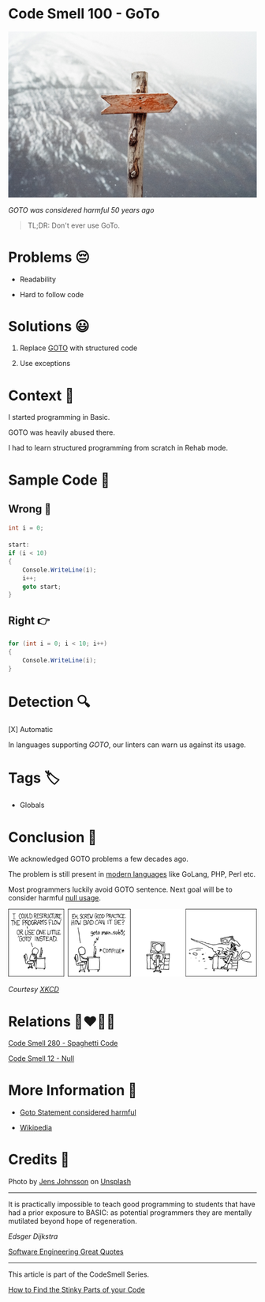 # Code Smell 100 - GoTo

![Code Smell 100 - GoTo](Code%20Smell%20100%20-%20GoTo.jpg)

*GOTO was considered harmful 50 years ago*

> TL;DR: Don't ever use GoTo.

# Problems 😔 

- Readability

- Hard to follow code

# Solutions 😃

1. Replace [GOTO](https://en.wikipedia.org/wiki/Goto) with structured code

2. Use exceptions

# Context 💬

I started programming in Basic. 

GOTO was heavily abused there. 

I had to learn structured programming from scratch in Rehab mode.

# Sample Code 📖

## Wrong 🚫

<!-- [Gist Url](https://gist.github.com/mcsee/5d76fda8dfbe6f351e709baa00e0e61c) -->

```csharp
int i = 0;

start:
if (i < 10)
{
    Console.WriteLine(i);
    i++;
    goto start;
}
```

## Right 👉

<!-- [Gist Url](https://gist.github.com/mcsee/da74b8e901f234b6bc400c9a6e0b7725) -->

```csharp
for (int i = 0; i < 10; i++)
{
    Console.WriteLine(i);
}
```

# Detection 🔍

[X] Automatic 

In languages supporting *GOTO*, our linters can warn us against its usage.

# Tags 🏷️

- Globals

# Conclusion 🏁

We acknowledged GOTO problems a few decades ago.

The problem is still present in [modern languages](https://en.wikipedia.org/wiki/Goto) like GoLang, PHP, Perl etc.

Most programmers luckily avoid GOTO sentence. Next goal will be to consider harmful [null usage](https://github.com/mcsee/Software-Design-Articles/tree/main/Articles/Theory/Null%20-%20The%20Billion%20Dollar%20Mistake/readme.md).

![goto xkcd](goto%20xkcd.png)

*Courtesy [XKCD](https://xkcd.com/292/)*

# Relations 👩‍❤️‍💋‍👨

[Code Smell 280 - Spaghetti Code](https://github.com/mcsee/Software-Design-Articles/tree/main/Articles/Code%20Smells/Code%20Smell%20280%20-%20Spaghetti%20Code/readme.md)

[Code Smell 12 - Null](https://github.com/mcsee/Software-Design-Articles/tree/main/Articles/Code%20Smells/Code%20Smell%2012%20-%20Null/readme.md)

# More Information 📕

- [Goto Statement considered harmful](https://homepages.cwi.nl/~storm/teaching/reader/Dijkstra68.pdf)

- [Wikipedia](https://en.wikipedia.org/wiki/Goto)

# Credits 🙏

Photo by [Jens Johnsson](https://unsplash.com/@jens_johnsson) on [Unsplash](https://unsplash.com/s/photos/sign)  

* * *

It is practically impossible to teach good programming to students that have had a prior exposure to BASIC: as potential programmers they are mentally mutilated beyond hope of regeneration.

_Edsger Dijkstra_
 
[Software Engineering Great Quotes](https://github.com/mcsee/Software-Design-Articles/tree/main/Articles/Quotes/Software%20Engineering%20Great%20Quotes/readme.md)

* * *

This article is part of the CodeSmell Series.

[How to Find the Stinky Parts of your Code](https://github.com/mcsee/Software-Design-Articles/tree/main/Articles/Code%20Smells/How%20to%20Find%20the%20Stinky%20parts%20of%20your%20Code/readme.md)